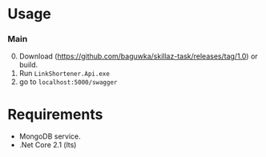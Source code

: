 # Usage

### Main

0. Download (https://github.com/baguwka/skillaz-task/releases/tag/1.0) or build.
1. Run `LinkShortener.Api.exe`
2. go to `localhost:5000/swagger`

# Requirements
- MongoDB service.
- .Net Core 2.1 (lts)
